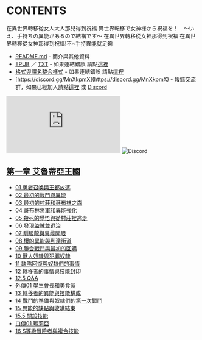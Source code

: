 # CONTENTS

在異世界轉移從女人大人那兒得到祝福
異世界転移で女神様から祝福を！　～いえ、手持ちの異能があるので結構です～
在異世界轉移從女神那得到祝福
在異世界轉移從女神那得到祝福!不~手持異能就足夠


- [README.md](README.md) - 簡介與其他資料
- [EPUB](https://gitlab.com/demonovel/epub-txt/blob/master/mirronight/%E5%9C%A8%E7%95%B0%E4%B8%96%E7%95%8C%E8%BD%89%E7%A7%BB%E5%BE%9E%E5%A5%B3%E4%BA%BA%E5%A4%A7%E4%BA%BA%E9%82%A3%E5%85%92%E5%BE%97%E5%88%B0%E7%A5%9D%E7%A6%8F.epub) ／ [TXT](https://gitlab.com/demonovel/epub-txt/blob/master/mirronight/out/%E5%9C%A8%E7%95%B0%E4%B8%96%E7%95%8C%E8%BD%89%E7%A7%BB%E5%BE%9E%E5%A5%B3%E4%BA%BA%E5%A4%A7%E4%BA%BA%E9%82%A3%E5%85%92%E5%BE%97%E5%88%B0%E7%A5%9D%E7%A6%8F.out.txt) - 如果連結錯誤 請點[這裡](https://gitlab.com/demonovel/epub-txt/blob/master/mirronight/)
- [格式與譯名整合樣式](https://github.com/bluelovers/node-novel/blob/master/lib/locales/%E5%9C%A8%E7%95%B0%E4%B8%96%E7%95%8C%E8%BD%89%E7%A7%BB%E5%BE%9E%E5%A5%B3%E4%BA%BA%E5%A4%A7%E4%BA%BA%E9%82%A3%E5%85%92%E5%BE%97%E5%88%B0%E7%A5%9D%E7%A6%8F.ts) - 如果連結錯誤 請點[這裡](https://github.com/bluelovers/node-novel/blob/master/lib/locales/)
- [https://discord.gg/MnXkpmX](https://discord.gg/MnXkpmX) - 報錯交流群，如果已經加入請點[這裡](https://discordapp.com/channels/467794087769014273/467794088285175809) 或 [Discord](https://discordapp.com/channels/@me)


![導航目錄](https://chart.apis.google.com/chart?cht=qr&chs=150x150&chl=https://gitee.com/bluelovers/novel/tree/master/mirronight/在異世界轉移從女人大人那兒得到祝福/導航目錄.md)  ![Discord](https://chart.apis.google.com/chart?cht=qr&chs=150x150&chl=https://discord.gg/MnXkpmX)




## [第一章 艾魯蒂亞王國](%E7%AC%AC%E4%B8%80%E7%AB%A0%20%E8%89%BE%E9%AD%AF%E8%92%82%E4%BA%9E%E7%8E%8B%E5%9C%8B)

- [01 勇者召喚與王都放逐](%E7%AC%AC%E4%B8%80%E7%AB%A0%20%E8%89%BE%E9%AD%AF%E8%92%82%E4%BA%9E%E7%8E%8B%E5%9C%8B/0001_01%20%E5%8B%87%E8%80%85%E5%8F%AC%E5%96%9A%E8%88%87%E7%8E%8B%E9%83%BD%E6%94%BE%E9%80%90.txt)
- [02 最初的戰鬥與異能](%E7%AC%AC%E4%B8%80%E7%AB%A0%20%E8%89%BE%E9%AD%AF%E8%92%82%E4%BA%9E%E7%8E%8B%E5%9C%8B/0002_02%20%E6%9C%80%E5%88%9D%E7%9A%84%E6%88%B0%E9%AC%A5%E8%88%87%E7%95%B0%E8%83%BD.txt)
- [03 最初的村莊和哥布林之森](%E7%AC%AC%E4%B8%80%E7%AB%A0%20%E8%89%BE%E9%AD%AF%E8%92%82%E4%BA%9E%E7%8E%8B%E5%9C%8B/0003_03%20%E6%9C%80%E5%88%9D%E7%9A%84%E6%9D%91%E8%8E%8A%E5%92%8C%E5%93%A5%E5%B8%83%E6%9E%97%E4%B9%8B%E6%A3%AE.txt)
- [04 哥布林將軍和異能強化](%E7%AC%AC%E4%B8%80%E7%AB%A0%20%E8%89%BE%E9%AD%AF%E8%92%82%E4%BA%9E%E7%8E%8B%E5%9C%8B/0004_04%20%E5%93%A5%E5%B8%83%E6%9E%97%E5%B0%87%E8%BB%8D%E5%92%8C%E7%95%B0%E8%83%BD%E5%BC%B7%E5%8C%96.txt)
- [05 殺死的覺悟與從村莊裡逃走](%E7%AC%AC%E4%B8%80%E7%AB%A0%20%E8%89%BE%E9%AD%AF%E8%92%82%E4%BA%9E%E7%8E%8B%E5%9C%8B/0005_05%20%E6%AE%BA%E6%AD%BB%E7%9A%84%E8%A6%BA%E6%82%9F%E8%88%87%E5%BE%9E%E6%9D%91%E8%8E%8A%E8%A3%A1%E9%80%83%E8%B5%B0.txt)
- [06 發現盜賊並退治](%E7%AC%AC%E4%B8%80%E7%AB%A0%20%E8%89%BE%E9%AD%AF%E8%92%82%E4%BA%9E%E7%8E%8B%E5%9C%8B/0006_06%20%E7%99%BC%E7%8F%BE%E7%9B%9C%E8%B3%8A%E4%B8%A6%E9%80%80%E6%B2%BB.txt)
- [07 馴服龍與異能開眼](%E7%AC%AC%E4%B8%80%E7%AB%A0%20%E8%89%BE%E9%AD%AF%E8%92%82%E4%BA%9E%E7%8E%8B%E5%9C%8B/0007_07%20%E9%A6%B4%E6%9C%8D%E9%BE%8D%E8%88%87%E7%95%B0%E8%83%BD%E9%96%8B%E7%9C%BC.txt)
- [08 櫻的異能與到達街道](%E7%AC%AC%E4%B8%80%E7%AB%A0%20%E8%89%BE%E9%AD%AF%E8%92%82%E4%BA%9E%E7%8E%8B%E5%9C%8B/0008_08%20%E6%AB%BB%E7%9A%84%E7%95%B0%E8%83%BD%E8%88%87%E5%88%B0%E9%81%94%E8%A1%97%E9%81%93.txt)
- [09 聯合戰鬥與最初的回購](%E7%AC%AC%E4%B8%80%E7%AB%A0%20%E8%89%BE%E9%AD%AF%E8%92%82%E4%BA%9E%E7%8E%8B%E5%9C%8B/0009_09%20%E8%81%AF%E5%90%88%E6%88%B0%E9%AC%A5%E8%88%87%E6%9C%80%E5%88%9D%E7%9A%84%E5%9B%9E%E8%B3%BC.txt)
- [10 獸人奴隸與犯罪奴隸](%E7%AC%AC%E4%B8%80%E7%AB%A0%20%E8%89%BE%E9%AD%AF%E8%92%82%E4%BA%9E%E7%8E%8B%E5%9C%8B/0010_10%20%E7%8D%B8%E4%BA%BA%E5%A5%B4%E9%9A%B8%E8%88%87%E7%8A%AF%E7%BD%AA%E5%A5%B4%E9%9A%B8.txt)
- [11 缺陷回復與奴隸們的事情](%E7%AC%AC%E4%B8%80%E7%AB%A0%20%E8%89%BE%E9%AD%AF%E8%92%82%E4%BA%9E%E7%8E%8B%E5%9C%8B/0011_11%20%E7%BC%BA%E9%99%B7%E5%9B%9E%E5%BE%A9%E8%88%87%E5%A5%B4%E9%9A%B8%E5%80%91%E7%9A%84%E4%BA%8B%E6%83%85.txt)
- [12 轉移者的事情與技能封印](%E7%AC%AC%E4%B8%80%E7%AB%A0%20%E8%89%BE%E9%AD%AF%E8%92%82%E4%BA%9E%E7%8E%8B%E5%9C%8B/0012_12%20%E8%BD%89%E7%A7%BB%E8%80%85%E7%9A%84%E4%BA%8B%E6%83%85%E8%88%87%E6%8A%80%E8%83%BD%E5%B0%81%E5%8D%B0.txt)
- [12.5 Q&A](%E7%AC%AC%E4%B8%80%E7%AB%A0%20%E8%89%BE%E9%AD%AF%E8%92%82%E4%BA%9E%E7%8E%8B%E5%9C%8B/0013_12.5%20Q%26A.txt)
- [外傳01 學生會長和美食家](%E7%AC%AC%E4%B8%80%E7%AB%A0%20%E8%89%BE%E9%AD%AF%E8%92%82%E4%BA%9E%E7%8E%8B%E5%9C%8B/0014_%E5%A4%96%E5%82%B301%20%E5%AD%B8%E7%94%9F%E6%9C%83%E9%95%B7%E5%92%8C%E7%BE%8E%E9%A3%9F%E5%AE%B6.txt)
- [13 轉移者的異能與技能構成](%E7%AC%AC%E4%B8%80%E7%AB%A0%20%E8%89%BE%E9%AD%AF%E8%92%82%E4%BA%9E%E7%8E%8B%E5%9C%8B/0015_13%20%E8%BD%89%E7%A7%BB%E8%80%85%E7%9A%84%E7%95%B0%E8%83%BD%E8%88%87%E6%8A%80%E8%83%BD%E6%A7%8B%E6%88%90.txt)
- [14 戰鬥的準備與奴隸們的第一次戰鬥](%E7%AC%AC%E4%B8%80%E7%AB%A0%20%E8%89%BE%E9%AD%AF%E8%92%82%E4%BA%9E%E7%8E%8B%E5%9C%8B/0016_14%20%E6%88%B0%E9%AC%A5%E7%9A%84%E6%BA%96%E5%82%99%E8%88%87%E5%A5%B4%E9%9A%B8%E5%80%91%E7%9A%84%E7%AC%AC%E4%B8%80%E6%AC%A1%E6%88%B0%E9%AC%A5.txt)
- [15 異能的缺點與收購結束](%E7%AC%AC%E4%B8%80%E7%AB%A0%20%E8%89%BE%E9%AD%AF%E8%92%82%E4%BA%9E%E7%8E%8B%E5%9C%8B/0017_15%20%E7%95%B0%E8%83%BD%E7%9A%84%E7%BC%BA%E9%BB%9E%E8%88%87%E6%94%B6%E8%B3%BC%E7%B5%90%E6%9D%9F.txt)
- [15.5 關於技能](%E7%AC%AC%E4%B8%80%E7%AB%A0%20%E8%89%BE%E9%AD%AF%E8%92%82%E4%BA%9E%E7%8E%8B%E5%9C%8B/0018_15.5%20%E9%97%9C%E6%96%BC%E6%8A%80%E8%83%BD.txt)
- [口傳01 瑪莉亞](%E7%AC%AC%E4%B8%80%E7%AB%A0%20%E8%89%BE%E9%AD%AF%E8%92%82%E4%BA%9E%E7%8E%8B%E5%9C%8B/0019_%E5%8F%A3%E5%82%B301%20%E7%91%AA%E8%8E%89%E4%BA%9E.txt)
- [16 S等級冒險者與複合技能](%E7%AC%AC%E4%B8%80%E7%AB%A0%20%E8%89%BE%E9%AD%AF%E8%92%82%E4%BA%9E%E7%8E%8B%E5%9C%8B/0020_16%20S%E7%AD%89%E7%B4%9A%E5%86%92%E9%9A%AA%E8%80%85%E8%88%87%E8%A4%87%E5%90%88%E6%8A%80%E8%83%BD.txt)

